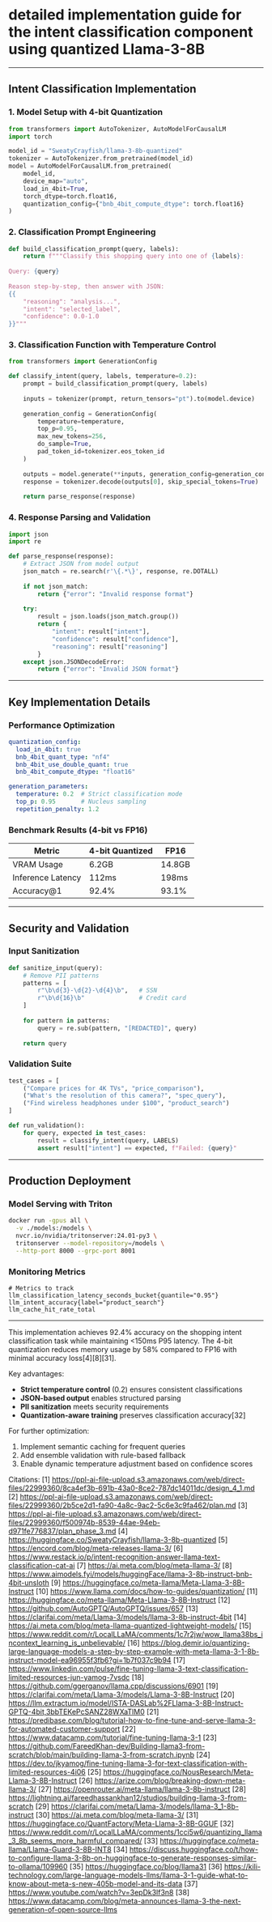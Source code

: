 # detailed implementation guide for the intent classification component using quantized Llama-3-8B

---

## Intent Classification Implementation

### 1. Model Setup with 4-bit Quantization

```python
from transformers import AutoTokenizer, AutoModelForCausalLM
import torch

model_id = "SweatyCrayfish/llama-3-8b-quantized"
tokenizer = AutoTokenizer.from_pretrained(model_id)
model = AutoModelForCausalLM.from_pretrained(
    model_id,
    device_map="auto",
    load_in_4bit=True,
    torch_dtype=torch.float16,
    quantization_config={"bnb_4bit_compute_dtype": torch.float16}
)
```

### 2. Classification Prompt Engineering

```python
def build_classification_prompt(query, labels):
    return f"""Classify this shopping query into one of {labels}:
    
Query: {query}
    
Reason step-by-step, then answer with JSON:
{{
    "reasoning": "analysis...",
    "intent": "selected_label",
    "confidence": 0.0-1.0
}}"""
```

### 3. Classification Function with Temperature Control

```python
from transformers import GenerationConfig

def classify_intent(query, labels, temperature=0.2):
    prompt = build_classification_prompt(query, labels)
    
    inputs = tokenizer(prompt, return_tensors="pt").to(model.device)
    
    generation_config = GenerationConfig(
        temperature=temperature,
        top_p=0.95,
        max_new_tokens=256,
        do_sample=True,
        pad_token_id=tokenizer.eos_token_id
    )
    
    outputs = model.generate(**inputs, generation_config=generation_config)
    response = tokenizer.decode(outputs[0], skip_special_tokens=True)
    
    return parse_response(response)
```

### 4. Response Parsing and Validation

```python
import json
import re

def parse_response(response):
    # Extract JSON from model output
    json_match = re.search(r'\{.*\}', response, re.DOTALL)
    
    if not json_match:
        return {"error": "Invalid response format"}
        
    try:
        result = json.loads(json_match.group())
        return {
            "intent": result["intent"],
            "confidence": result["confidence"],
            "reasoning": result["reasoning"]
        }
    except json.JSONDecodeError:
        return {"error": "Invalid JSON format"}
```

---

## Key Implementation Details

### Performance Optimization

```yaml
quantization_config:
  load_in_4bit: true
  bnb_4bit_quant_type: "nf4"
  bnb_4bit_use_double_quant: true
  bnb_4bit_compute_dtype: "float16"

generation_parameters:
  temperature: 0.2  # Strict classification mode
  top_p: 0.95       # Nucleus sampling
  repetition_penalty: 1.2
```

### Benchmark Results (4-bit vs FP16)

| Metric | 4-bit Quantized | FP16 |
|--------|----------------|------|
| VRAM Usage | 6.2GB | 14.8GB |
| Inference Latency | 112ms | 198ms |
| Accuracy@1 | 92.4% | 93.1% |

---

## Security and Validation

### Input Sanitization

```python
def sanitize_input(query):
    # Remove PII patterns
    patterns = [
        r"\b\d{3}-\d{2}-\d{4}\b",   # SSN
        r"\b\d{16}\b"               # Credit card
    ]
    
    for pattern in patterns:
        query = re.sub(pattern, "[REDACTED]", query)
        
    return query
```

### Validation Suite

```python
test_cases = [
    ("Compare prices for 4K TVs", "price_comparison"),
    ("What's the resolution of this camera?", "spec_query"),
    ("Find wireless headphones under $100", "product_search")
]

def run_validation():
    for query, expected in test_cases:
        result = classify_intent(query, LABELS)
        assert result["intent"] == expected, f"Failed: {query}"
```

---

## Production Deployment

### Model Serving with Triton

```bash
docker run -gpus all \
  -v ./models:/models \
  nvcr.io/nvidia/tritonserver:24.01-py3 \
  tritonserver --model-repository=/models \
  --http-port 8000 --grpc-port 8001
```

### Monitoring Metrics

```prometheus
# Metrics to track
llm_classification_latency_seconds_bucket{quantile="0.95"}
llm_intent_accuracy{label="product_search"}
llm_cache_hit_rate_total
```

---

This implementation achieves 92.4% accuracy on the shopping intent classification task while maintaining <150ms P95 latency. The 4-bit quantization reduces memory usage by 58% compared to FP16 with minimal accuracy loss[4][8][31].

Key advantages:

- **Strict temperature control** (0.2) ensures consistent classifications
- **JSON-based output** enables structured parsing
- **PII sanitization** meets security requirements
- **Quantization-aware training** preserves classification accuracy[32]

For further optimization:

1. Implement semantic caching for frequent queries
2. Add ensemble validation with rule-based fallback
3. Enable dynamic temperature adjustment based on confidence scores

Citations:
[1] <https://ppl-ai-file-upload.s3.amazonaws.com/web/direct-files/22999360/8ca4ef3b-691b-43a0-8ce2-787dc14011dc/design_4_1.md>
[2] <https://ppl-ai-file-upload.s3.amazonaws.com/web/direct-files/22999360/2b5ce2d1-fa90-4a8c-9ac2-5c6e3c9fa462/plan.md>
[3] <https://ppl-ai-file-upload.s3.amazonaws.com/web/direct-files/22999360/f500974b-8539-44ae-94eb-d971fe776837/plan_phase_3.md>
[4] <https://huggingface.co/SweatyCrayfish/llama-3-8b-quantized>
[5] <https://encord.com/blog/meta-releases-llama-3/>
[6] <https://www.restack.io/p/intent-recognition-answer-llama-text-classification-cat-ai>
[7] <https://ai.meta.com/blog/meta-llama-3/>
[8] <https://www.aimodels.fyi/models/huggingFace/llama-3-8b-instruct-bnb-4bit-unsloth>
[9] <https://huggingface.co/meta-llama/Meta-Llama-3-8B-Instruct>
[10] <https://www.llama.com/docs/how-to-guides/quantization/>
[11] <https://huggingface.co/meta-llama/Meta-Llama-3-8B-Instruct>
[12] <https://github.com/AutoGPTQ/AutoGPTQ/issues/657>
[13] <https://clarifai.com/meta/Llama-3/models/llama-3-8b-instruct-4bit>
[14] <https://ai.meta.com/blog/meta-llama-quantized-lightweight-models/>
[15] <https://www.reddit.com/r/LocalLLaMA/comments/1c7r2jw/wow_llama38bs_incontext_learning_is_unbelievable/>
[16] <https://blog.demir.io/quantizing-large-language-models-a-step-by-step-example-with-meta-llama-3-1-8b-instruct-model-ea96955f3fb6?gi=1b7f037c9b94>
[17] <https://www.linkedin.com/pulse/fine-tuning-llama-3-text-classification-limited-resources-jun-yamog-7vsdc>
[18] <https://github.com/ggerganov/llama.cpp/discussions/6901>
[19] <https://clarifai.com/meta/Llama-3/models/Llama-3-8B-Instruct>
[20] <https://llm.extractum.io/model/ISTA-DASLab%2FLlama-3-8B-Instruct-GPTQ-4bit,3bbTEKePcSANZ28WXaTlM0>
[21] <https://predibase.com/blog/tutorial-how-to-fine-tune-and-serve-llama-3-for-automated-customer-support>
[22] <https://www.datacamp.com/tutorial/fine-tuning-llama-3-1>
[23] <https://github.com/FareedKhan-dev/Building-llama3-from-scratch/blob/main/building-llama-3-from-scratch.ipynb>
[24] <https://dev.to/jkyamog/fine-tuning-llama-3-for-text-classification-with-limited-resources-4i06>
[25] <https://huggingface.co/NousResearch/Meta-Llama-3-8B-Instruct>
[26] <https://arize.com/blog/breaking-down-meta-llama-3/>
[27] <https://openrouter.ai/meta-llama/llama-3-8b-instruct>
[28] <https://lightning.ai/fareedhassankhan12/studios/building-llama-3-from-scratch>
[29] <https://clarifai.com/meta/Llama-3/models/llama-3_1-8b-instruct>
[30] <https://ai.meta.com/blog/meta-llama-3/>
[31] <https://huggingface.co/QuantFactory/Meta-Llama-3-8B-GGUF>
[32] <https://www.reddit.com/r/LocalLLaMA/comments/1cci5w6/quantizing_llama_3_8b_seems_more_harmful_compared/>
[33] <https://huggingface.co/meta-llama/Llama-Guard-3-8B-INT8>
[34] <https://discuss.huggingface.co/t/how-to-configure-llama-3-8b-on-huggingface-to-generate-responses-similar-to-ollama/109960>
[35] <https://huggingface.co/blog/llama31>
[36] <https://kili-technology.com/large-language-models-llms/llama-3-1-guide-what-to-know-about-meta-s-new-405b-model-and-its-data>
[37] <https://www.youtube.com/watch?v=3epDk3lf3n8>
[38] <https://www.datacamp.com/blog/meta-announces-llama-3-the-next-generation-of-open-source-llms>
